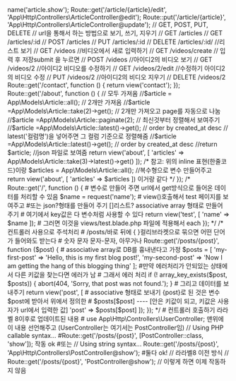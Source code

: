 <?php

use Illuminate\Support\Facades\Route;
use App\Http\Controllers\PostController;
use App\Http\Controllers\ArticleController;
/*
|--------------------------------------------------------------------------
| Web Routes
|--------------------------------------------------------------------------
|
| Here is where you can register web routes for your application. These
| routes are loaded by the RouteServiceProvider within a group which
| contains the "web" middleware group. Now create something great!
|
*/

Route::get('/', function () {
    return view('welcome');
});

Route::get('/template', function () {
    return view('template');
});

Route::get('/test', function () {
    return view('test');
});

// 여기에서 라우트만 해주면 컨트롤러에서 보여주기, 인덱스, 삭제, 삽입 등등을 다 해야함--이게 중요
Route::get('/article', 'App\Http\Controllers\ArticleController@index');

// 예전 버전은 이렇게 사용했으나, 안됨 
// Route::get('/article/{article}', 'ArticleController@show');
// use App\Http\Controllers\ArticleController; 라고 맨 위에 명시해도 
// Target class [ArticleController] does not exist. 없다고 함;;
// 그래서 아예 직접 컨트롤러 앞에다가 적어줘야 한다
Route::post('/article', 'App\Http\Controllers\ArticleController@store');
Route::get('/article/create', 'App\Http\Controllers\ArticleController@create');
Route::get('/article/{article}', 'App\Http\Controllers\ArticleController@show')->name('article.show');
Route::get('/article/{article}/edit', 'App\Http\Controllers\ArticleController@edit');
Route::put('/article/{article}', 'App\Http\Controllers\ArticleController@update');

// GET, POST, PUT, DELETE
// url을 통해서 하는 방법으로 보기, 쓰기, 지우기 
// GET /articles
// GET /articles/:id

// POST /articles

// PUT /articles/:id
// DELETE /articles/:id/

//리스트 보기
// GET /videos
//비디오에서 새로 입력하기
// GET /videos/create
// 입력 후 저장submit 을 누르면 
// POST /videos
//아이디2의 비디오 보기
// GET /videos/2
//아이디2 비디오를 수정하기
// GET /videos/2/edit

//수정하기 아이디2의 비디오 수정
// PUT /videos/2
//아이디2의 비디오 지우기
// DELETE /videos/2




Route::get('/contact', function () {
    return view('contact');
});

Route::get('/about', function () {
    // 모두 가져옴
    //$article = App\Models\Article::all();
    // 2개만 가져옴
    //$article =App\Models\Article::take(2)->get();
    // 2개만 가져오고 page를 자동으로 나눔
    //$article =App\Models\Article::paginate(2);
    // 최신것부터 정렬해서 보여주기
    //$article =App\Models\Article::latest()->get(); // order by created_at desc 
    // latest('컬럼명')을 넣어주면 그 컬럼 기준으로 정렬해줌
    //$article =App\Models\Article::latest()->get(); // order by created_at desc 
    //return $article; //json 파일로 보여줌
    
    return view('about', [
        'articles' => App\Models\Article::take(3)->latest()->get()
    ]);

    /* 참고: 위의 inline 표현(한줄코드)이랑 
    $articles = App\Models\Article::all(); //복수형으로 변수 만들어주고
    return view('about', [
        'articles' => $articles
    ])
    이거랑 같다
    */
});


/*
Route::get('/', function () {
    # 변수로 만들어 주면 url에서 get방식으로 들어온 데이터를 처리할 수 있음
    $name = request('name');
    
    # view()호출해서 test 페이지를 보여주고
    #또는 json?형태를 만들어 주기 []리스트? associative array 형태로 만들어 주기
    # 여기에서 key값은 다 변수처럼 사용할 수 있다

    return view('test', [
        'name' => $name
    ]);
    # 그러면 이것을 views/test.blade.php 파일에 적용해서 each

});
*/

/* 컨트롤러 사용으로 주석처리 
# /posts/바로 뒤에 { }컬리브라켓으로 묶으면 어떤 단어가 들어와도 받는다 
# 숫자 문자 문자-문자, 아무거나
Route::get('/posts/{post}', function ($post) {
    
    # associative array로 DB를 흉내낸다고 가정
    $posts = [
        'my-first-post' => 'Hello, this is my first blog post!',
        'my-second-post' => 'Now I am getting the hang of this blogging thing'
    ];

    #만약 에러처리가 안되있는 상태에서 다른 키값을 찾는다면 에러가 남
    # 그래서 에러 처리
    if (! array_key_exists($post, $posts)) {
        abort(404, 'Sorry, that post was not found.');
    }

    # 그리고 데이터를 보내주기
    return view('post', [
        # associative 형태로 보내기 {post}로 된 것은 변수$post에 받아서 위에서 정의한
        # $posts[$post] ---- [안은 키값이 되고, 키값은 사용자가 url에서 입력한 값]
        'post' => $posts[$post]
    ]);
});
*/

# 컨트롤러 호출하기 라라벨 8이후로 업데이트된 내용
# use App\Http\Controllers\UserController; 맨위에 이 내용 선언해주고 (UserController는 여기서는 PostController임)
// Using PHP callable syntax...
#Route::get('/posts/{post}', [PostController::class, 'show']); 작동 ok 
#또는
// Using string syntax...
Route::get('/posts/{post}', 'App\Http\Controllers\PostController@show'); #둘다 ok!


// 라라벨8 이전 방식
// Route::get('/posts/{post}', 'PostController@show');
//  이렇게 하면 이제 작동하지 않음


